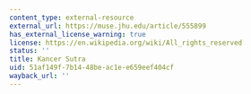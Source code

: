 ```yaml
---
content_type: external-resource
external_url: https://muse.jhu.edu/article/555899
has_external_license_warning: true
license: https://en.wikipedia.org/wiki/All_rights_reserved
status: ''
title: Kancer Sutra
uid: 51af149f-7b14-48be-ac1e-e659eef404cf
wayback_url: ''
---
```

